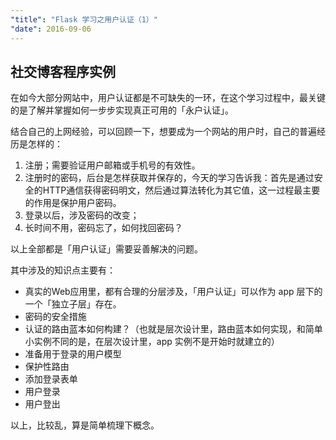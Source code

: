 ```yaml
---
"title": "Flask 学习之用户认证（1）"
"date": 2016-09-06
---
```


## 社交博客程序实例

在如今大部分网站中，用户认证都是不可缺失的一环，在这个学习过程中，最关键的是了解并掌握如何一步步实现真正可用的「永户认证」。

结合自己的上网经验，可以回顾一下，想要成为一个网站的用户时，自己的普遍经历是怎样的：

1. 注册；需要验证用户邮箱或手机号的有效性。
2. 注册时的密码，后台是怎样获取并保存的，今天的学习告诉我：首先是通过安全的HTTP通信获得密码明文，然后通过算法转化为其它值，这一过程最主要的作用是保护用户密码。
3. 登录以后，涉及密码的改变；
4. 长时间不用，密码忘了，如何找回密码？

以上全部都是「用户认证」需要妥善解决的问题。

其中涉及的知识点主要有：

- 真实的Web应用里，都有合理的分层涉及，「用户认证」可以作为 app 层下的一个「独立子层」存在。
- 密码的安全措施
- 认证的路由蓝本如何构建？（也就是层次设计里，路由蓝本如何实现，和简单小实例不同的是，在层次设计里，app 实例不是开始时就建立的）
- 准备用于登录的用户模型
- 保护性路由
- 添加登录表单
- 用户登录
- 用户登出

以上，比较乱，算是简单梳理下概念。
